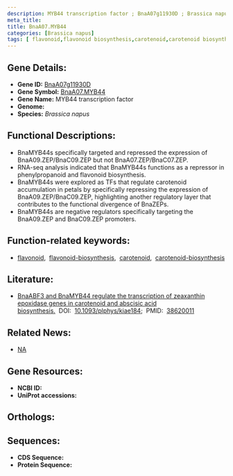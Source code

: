 ```yaml
---
description: MYB44 transcription factor ; BnaA07g11930D ; Brassica napus
meta_title:
title: BnaA07.MYB44
categories: [Brassica napus]
tags: [ flavonoid,flavonoid biosynthesis,carotenoid,carotenoid biosynthesis ]
---
```


## Gene Details:
- **Gene ID:** [BnaA07g11930D]()
- **Gene Symbol:** <u>BnaA07.MYB44</u>
- **Gene Name:** MYB44 transcription factor
- **Genome:** 
- **Species:** *Brassica napus*

## Functional Descriptions:
   - BnaMYB44s specifically targeted and repressed the expression of BnaA09.ZEP/BnaC09.ZEP but not BnaA07.ZEP/BnaC07.ZEP.
   - RNA-seq analysis indicated that BnaMYB44s functions as a repressor in phenylpropanoid and flavonoid biosynthesis.
   - BnaMYB44s were explored as TFs that regulate carotenoid accumulation in petals by specifically repressing the expression of BnaA09.ZEP/BnaC09.ZEP, highlighting another regulatory layer that contributes to the functional divergence of BnaZEPs.
   - BnaMYB44s are negative regulators specifically targeting the BnaA09.ZEP and BnaC09.ZEP promoters.

## Function-related keywords:
   - [flavonoid](/tags/flavonoid/),&nbsp;&nbsp;[flavonoid-biosynthesis](/tags/flavonoid-biosynthesis/),&nbsp;&nbsp;[carotenoid](/tags/carotenoid/),&nbsp;&nbsp;[carotenoid-biosynthesis](/tags/carotenoid-biosynthesis/)

## Literature:
   - [BnaABF3 and BnaMYB44 regulate the transcription of zeaxanthin epoxidase genes in carotenoid and abscisic acid biosynthesis.](https://www.doi.org/10.1093/plphys/kiae184)&nbsp;&nbsp;DOI:&nbsp;&nbsp;[10.1093/plphys/kiae184](https://www.doi.org/10.1093/plphys/kiae184);&nbsp;&nbsp;PMID:&nbsp;&nbsp;[38620011](https://pubmed.ncbi.nlm.nih.gov/38620011/)

## Related News:
   - [NA](https://mp.weixin.qq.com/s?__biz=Mzg3MDEwNDEyMg==&mid=2247566562&idx=2&sn=2ec7d050ad5a46822a8771f9870aaa02&chksm=cf7820f05071ecb168a07332ee8308d6becbbdc9f1fdbbf6bc4ab8eaa6d7509ed10172ce68f7&scene=27#wechat_redirects)

## Gene Resources:
- **NCBI ID:**  [](https://www.ncbi.nlm.nih.gov/search/all/?term=)
- **UniProt accessions:**  [](https://www.uniprot.org/uniprotkb//entry)

## Orthologs:

## Sequences:
- **CDS Sequence:**
- **Protein Sequence:**
